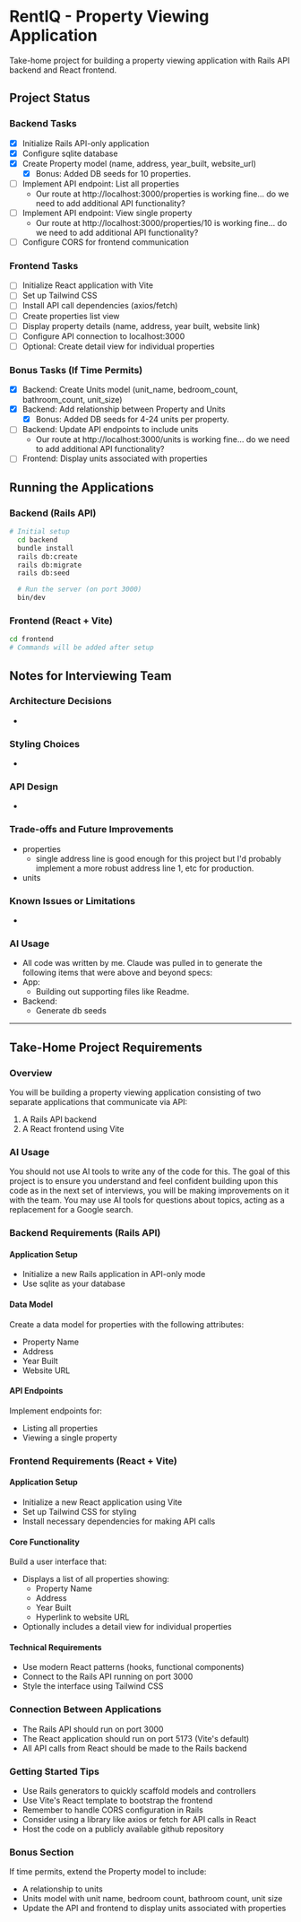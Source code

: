 # RentIQ - Property Viewing Application

Take-home project for building a property viewing application with Rails API backend and React frontend.

## Project Status

### Backend Tasks
- [x] Initialize Rails API-only application
- [x] Configure sqlite database
- [x] Create Property model (name, address, year_built, website_url)
  - [x] Bonus: Added DB seeds for 10 properties.
- [ ] Implement API endpoint: List all properties
  - Our route at http://localhost:3000/properties is working fine... do we need to add additional API functionality?
- [ ] Implement API endpoint: View single property
  - Our route at http://localhost:3000/properties/10 is working fine... do we need to add additional API functionality?
- [ ] Configure CORS for frontend communication

### Frontend Tasks
- [ ] Initialize React application with Vite
- [ ] Set up Tailwind CSS
- [ ] Install API call dependencies (axios/fetch)
- [ ] Create properties list view
- [ ] Display property details (name, address, year built, website link)
- [ ] Configure API connection to localhost:3000
- [ ] Optional: Create detail view for individual properties

### Bonus Tasks (If Time Permits)
- [x] Backend: Create Units model (unit_name, bedroom_count, bathroom_count, unit_size)
- [x] Backend: Add relationship between Property and Units
  - [x] Bonus: Added DB seeds for 4-24 units per property.
- [ ] Backend: Update API endpoints to include units
    - Our route at http://localhost:3000/units is working fine... do we need to add additional API functionality?
- [ ] Frontend: Display units associated with properties

## Running the Applications

### Backend (Rails API)
```bash
# Initial setup
  cd backend
  bundle install
  rails db:create
  rails db:migrate
  rails db:seed

  # Run the server (on port 3000)
  bin/dev

```

### Frontend (React + Vite)
```bash
cd frontend
# Commands will be added after setup
```

## Notes for Interviewing Team

### Architecture Decisions
-

### Styling Choices
-

### API Design
-

### Trade-offs and Future Improvements
- properties
  - single address line is good enough for this project but I'd probably implement a more robust address line 1, etc for production.
- units

### Known Issues or Limitations
-

### AI Usage
- All code was written by me. Claude was pulled in to generate the following items that were above and beyond specs:
- App:
  - Building out supporting files like Readme.
- Backend:
  - Generate db seeds

---

## Take-Home Project Requirements

### Overview

You will be building a property viewing application consisting of two separate applications that communicate via API:

1. A Rails API backend
2. A React frontend using Vite

### AI Usage

You should not use AI tools to write any of the code for this. The goal of this project is to ensure you understand and feel confident building upon this code as in the next set of interviews, you will be making improvements on it with the team. You may use AI tools for questions about topics, acting as a replacement for a Google search.

### Backend Requirements (Rails API)

#### Application Setup

- Initialize a new Rails application in API-only mode
- Use sqlite as your database

#### Data Model

Create a data model for properties with the following attributes:

- Property Name
- Address
- Year Built
- Website URL

#### API Endpoints

Implement endpoints for:

- Listing all properties
- Viewing a single property

### Frontend Requirements (React + Vite)

#### Application Setup

- Initialize a new React application using Vite
- Set up Tailwind CSS for styling
- Install necessary dependencies for making API calls

#### Core Functionality

Build a user interface that:

- Displays a list of all properties showing:
  - Property Name
  - Address
  - Year Built
  - Hyperlink to website URL
- Optionally includes a detail view for individual properties

#### Technical Requirements

- Use modern React patterns (hooks, functional components)
- Connect to the Rails API running on port 3000
- Style the interface using Tailwind CSS

### Connection Between Applications

- The Rails API should run on port 3000
- The React application should run on port 5173 (Vite's default)
- All API calls from React should be made to the Rails backend

### Getting Started Tips

- Use Rails generators to quickly scaffold models and controllers
- Use Vite's React template to bootstrap the frontend
- Remember to handle CORS configuration in Rails
- Consider using a library like axios or fetch for API calls in React
- Host the code on a publicly available github repository

### Bonus Section

If time permits, extend the Property model to include:

- A relationship to units
- Units model with unit name, bedroom count, bathroom count, unit size
- Update the API and frontend to display units associated with properties
